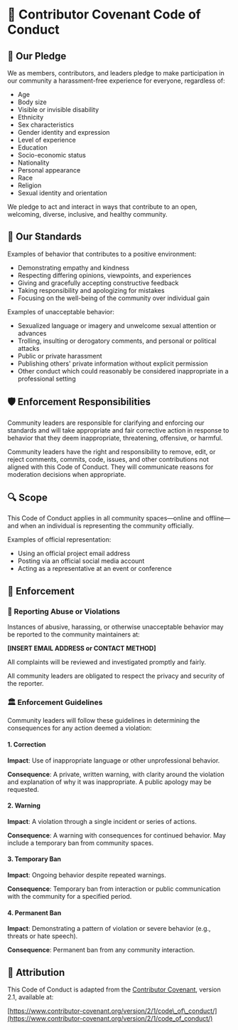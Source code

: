 # 📜 Contributor Covenant Code of Conduct

## 🤝 Our Pledge

We as members, contributors, and leaders pledge to make participation in our community a harassment-free experience for everyone, regardless of:

* Age
* Body size
* Visible or invisible disability
* Ethnicity
* Sex characteristics
* Gender identity and expression
* Level of experience
* Education
* Socio-economic status
* Nationality
* Personal appearance
* Race
* Religion
* Sexual identity and orientation

We pledge to act and interact in ways that contribute to an open, welcoming, diverse, inclusive, and healthy community.

## 🎯 Our Standards

Examples of behavior that contributes to a positive environment:

* Demonstrating empathy and kindness
* Respecting differing opinions, viewpoints, and experiences
* Giving and gracefully accepting constructive feedback
* Taking responsibility and apologizing for mistakes
* Focusing on the well-being of the community over individual gain

Examples of unacceptable behavior:

* Sexualized language or imagery and unwelcome sexual attention or advances
* Trolling, insulting or derogatory comments, and personal or political attacks
* Public or private harassment
* Publishing others' private information without explicit permission
* Other conduct which could reasonably be considered inappropriate in a professional setting

## 🛡️ Enforcement Responsibilities

Community leaders are responsible for clarifying and enforcing our standards and will take appropriate and fair corrective action in response to behavior that they deem inappropriate, threatening, offensive, or harmful.

Community leaders have the right and responsibility to remove, edit, or reject comments, commits, code, issues, and other contributions not aligned with this Code of Conduct. They will communicate reasons for moderation decisions when appropriate.

## 🔍 Scope

This Code of Conduct applies in all community spaces—online and offline—and when an individual is representing the community officially.

Examples of official representation:

* Using an official project email address
* Posting via an official social media account
* Acting as a representative at an event or conference

## 📣 Enforcement

### 🚩 Reporting Abuse or Violations

Instances of abusive, harassing, or otherwise unacceptable behavior may be reported to the community maintainers at:

**\[INSERT EMAIL ADDRESS or CONTACT METHOD]**

All complaints will be reviewed and investigated promptly and fairly.

All community leaders are obligated to respect the privacy and security of the reporter.

### 🏛️ Enforcement Guidelines

Community leaders will follow these guidelines in determining the consequences for any action deemed a violation:

#### 1. Correction

**Impact**: Use of inappropriate language or other unprofessional behavior.

**Consequence**: A private, written warning, with clarity around the violation and explanation of why it was inappropriate. A public apology may be requested.

#### 2. Warning

**Impact**: A violation through a single incident or series of actions.

**Consequence**: A warning with consequences for continued behavior. May include a temporary ban from community spaces.

#### 3. Temporary Ban

**Impact**: Ongoing behavior despite repeated warnings.

**Consequence**: Temporary ban from interaction or public communication with the community for a specified period.

#### 4. Permanent Ban

**Impact**: Demonstrating a pattern of violation or severe behavior (e.g., threats or hate speech).

**Consequence**: Permanent ban from any community interaction.

## 🧾 Attribution

This Code of Conduct is adapted from the [Contributor Covenant](https://www.contributor-covenant.org), version 2.1, available at:

[https://www.contributor-covenant.org/version/2/1/code\_of\_conduct/](https://www.contributor-covenant.org/version/2/1/code_of_conduct/)
